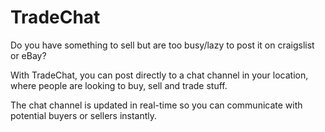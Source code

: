 TradeChat
=========

Do you have something to sell but are too busy/lazy to post it on craigslist or eBay?

With TradeChat, you can post directly to a chat channel in your location, where people are looking to buy, sell and trade stuff.

The chat channel is updated in real-time so you can communicate with potential buyers or sellers instantly.
